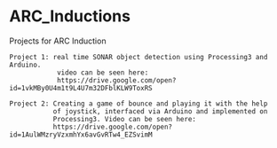 # ARC_Inductions
Projects for ARC Induction
    
    Project 1: real time SONAR object detection using Processing3 and Arduino.
                video can be seen here: 
                https://drive.google.com/open?id=1vkMBy0U4m1t9L4U7m32DFblKLW9ToxRS
    
    Project 2: Creating a game of bounce and playing it with the help
               of joystick, interfaced via Arduino and implemented on 
               Processing3. Video can be seen here:
               https://drive.google.com/open?id=1AulWMzryVzxmhYx6avGvRTw4_EZSvimM
